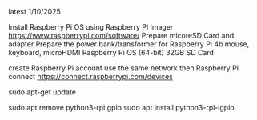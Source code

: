 latest 1/10/2025

Install Raspberry Pi OS using Raspberry Pi Imager https://www.raspberrypi.com/software/
Prepare micoreSD Card and adapter
Prepare the power bank/transformer for Raspberry Pi 4b
mouse, keyboard, microHDMI
Raspberry Pi OS (64-bit)
32GB SD Card

create Raspberry Pi account
use the same network then Raspberry Pi connect https://connect.raspberrypi.com/devices




sudo apt-get update

sudo apt remove python3-rpi.gpio
sudo apt install python3-rpi-lgpio